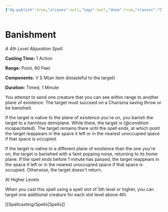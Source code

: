 ```yaml
---
{"dg-publish":true,"aliases":null,"tags":null,"done":true,"classes":"Cleric, Paladin, Sorcerer, Warlock, Wizard,","spellLevel":4,"school":"Abjuration","source":"PHB","permalink":"/spells/banishment/","dgHomeLink":false,"dgPassFrontmatter":true}
---
```


# Banishment
*A 4th Level Abjuration Spell.*

**Casting Time:** 1 Action

**Range:** Point, 60 Feet

**Components:** V S M(an item distasteful to the target)

**Duration:** Timed, 1 Minute

You attempt to send one creature that you can see within range to another plane of existence. The target must succeed on a Charisma saving throw or be banished.



If the target is native to the plane of existence you're on, you banish the target to a harmless demiplane. While there, the target is {@condition incapacitated}. The target remains there until the spell ends, at which point the target reappears in the space it left or in the nearest unoccupied space if that space is occupied.



If the target is native to a different plane of existence than the one you're on, the target is banished with a faint popping noise, returning to its home plane. If the spell ends before 1 minute has passed, the target reappears in the space it left or in the nearest unoccupied space if that space is occupied. Otherwise, the target doesn't return.

At Higher Levels

When you cast this spell using a spell slot of 5th level or higher, you can target one additional creature for each slot level above 4th.

[[Spellcasting/Spells|Spells]]
